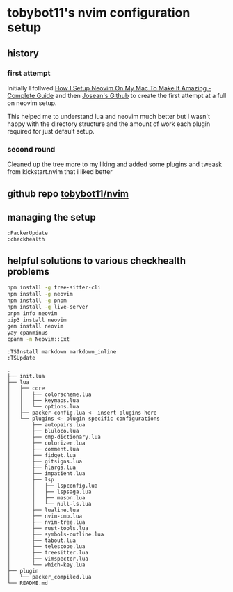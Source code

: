 # tobybot11's nvim configuration setup

## history

### first attempt

Initially I follwed [How I Setup Neovim On My Mac To Make It Amazing - Complete Guide](https://www.youtube.com/watch?v=vdn_pKJUda8&t=256s) and then
[Josean's Github](https://github.com/josean-dev/dev-environment-files) to create the first attempt at a full on neovim setup.

This helped me to understand lua and neovim much better but I wasn't happy with the directory structure and the amount of work each plugin required for just default setup.

### second round

Cleaned up the tree more to my liking and added some plugins and tweask from kickstart.nvim that i liked better

## github repo [tobybot11/nvim](https://github.com/tobybot11/nvim)

## managing the setup

```neovim
:PackerUpdate
:checkhealth
```

## helpful solutions to various checkhealth problems

```bash
npm install -g tree-sitter-cli
npm install -g neovim
npm install -g pnpm
npm install -g live-server
pnpm info neovim
pip3 install neovim
gem install neovim
yay cpanminus
cpanm -n Neovim::Ext
```

```neovim
:TSInstall markdown markdown_inline
:TSUpdate
```

```tree
.
├── init.lua
├── lua
│   ├── core
│   │   ├── colorscheme.lua
│   │   ├── keymaps.lua
│   │   └── options.lua
│   ├── packer-config.lua <- insert plugins here
│   └── plugins <- plugin specific configurations
│       ├── autopairs.lua
│       ├── bluloco.lua
│       ├── cmp-dictionary.lua
│       ├── colorizer.lua
│       ├── comment.lua
│       ├── fidget.lua
│       ├── gitsigns.lua
│       ├── hlargs.lua
│       ├── impatient.lua
│       ├── lsp
│       │   ├── lspconfig.lua
│       │   ├── lspsaga.lua
│       │   ├── mason.lua
│       │   └── null-ls.lua
│       ├── lualine.lua
│       ├── nvim-cmp.lua
│       ├── nvim-tree.lua
│       ├── rust-tools.lua
│       ├── symbols-outline.lua
│       ├── tabout.lua
│       ├── telescope.lua
│       ├── treesitter.lua
│       ├── vimspector.lua
│       └── which-key.lua
├── plugin
│   └── packer_compiled.lua
└── README.md
```
